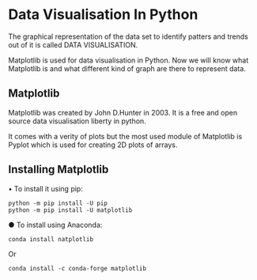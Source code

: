 # Data Visualisation In Python 
The graphical representation of the data set to identify patters and trends out of it is called DATA VISUALISATION.


Matplotlib is used for data visualisation in Python. Now we will know what Matplotlib is and what different kind of graph are there to represent data.

## Matplotlib 
Matplotlib was created by John D.Hunter in 2003. It is a free and open source data visualisation liberty in python.

It comes with a verity of plots but the most used module of Matplotlib is Pyplot which is used for creating 2D plots of arrays.

## Installing Matplotlib 

• To install it using pip:
```
python -m pip install -U pip
python -m pip install -U matplotlib 
```
● To install using Anaconda:
```
conda install natplotlib
```
Or
```
conda install -c conda-forge matplotlib
```

